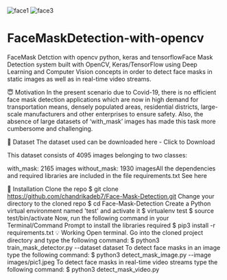 ![face1](https://user-images.githubusercontent.com/8762634/129442046-7cfab7c7-db3a-45b1-8d00-12733c6cbd10.PNG)
![face3](https://user-images.githubusercontent.com/8762634/129442065-6c1ae539-59c8-45fc-8708-9ff2b518e9dd.PNG)
# FaceMaskDetection-with-opencv
FaceMask Detction with opencv python, keras and tensorflowFace Mask Detection system built with OpenCV, Keras/TensorFlow using Deep Learning and Computer Vision concepts in order to detect face masks in static images as well as in real-time video streams.


😇 Motivation
In the present scenario due to Covid-19, there is no efficient face mask detection applications which are now in high demand for transportation means, densely populated areas, residential districts, large-scale manufacturers and other enterprises to ensure safety. Also, the absence of large datasets of ‘with_mask’ images has made this task more cumbersome and challenging.

📁 Dataset
The dataset used can be downloaded here - Click to Download

This dataset consists of 4095 images belonging to two classes:

with_mask: 2165 images
without_mask: 1930 imagesAll the dependencies and required libraries are included in the file requirements.txt See here

🚀  Installation
Clone the repo
$ git clone https://github.com/chandrikadeb7/Face-Mask-Detection.git
Change your directory to the cloned repo
$ cd Face-Mask-Detection
Create a Python virtual environment named 'test' and activate it
$ virtualenv test
$ source test/bin/activate
Now, run the following command in your Terminal/Command Prompt to install the libraries required
$ pip3 install -r requirements.txt
💡 Working
Open terminal. Go into the cloned project directory and type the following command:
$ python3 train_mask_detector.py --dataset dataset
To detect face masks in an image type the following command:
$ python3 detect_mask_image.py --image images/pic1.jpeg
To detect face masks in real-time video streams type the following command:
$ python3 detect_mask_video.py 

